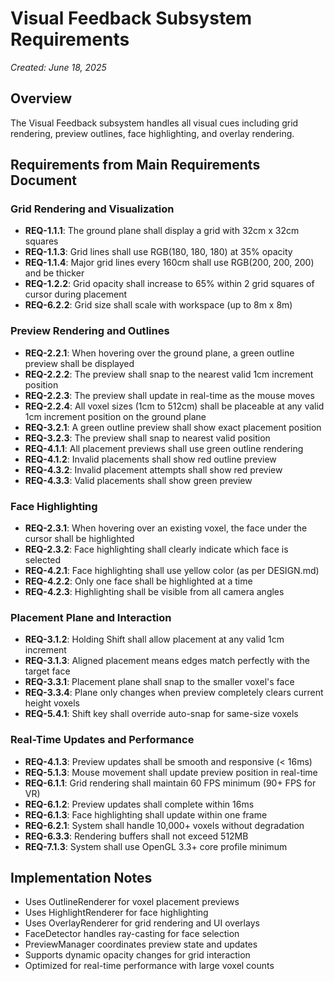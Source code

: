 # Visual Feedback Subsystem Requirements
*Created: June 18, 2025*

## Overview
The Visual Feedback subsystem handles all visual cues including grid rendering, preview outlines, face highlighting, and overlay rendering.

## Requirements from Main Requirements Document

### Grid Rendering and Visualization
- **REQ-1.1.1**: The ground plane shall display a grid with 32cm x 32cm squares
- **REQ-1.1.3**: Grid lines shall use RGB(180, 180, 180) at 35% opacity
- **REQ-1.1.4**: Major grid lines every 160cm shall use RGB(200, 200, 200) and be thicker
- **REQ-1.2.2**: Grid opacity shall increase to 65% within 2 grid squares of cursor during placement
- **REQ-6.2.2**: Grid size shall scale with workspace (up to 8m x 8m)

### Preview Rendering and Outlines
- **REQ-2.2.1**: When hovering over the ground plane, a green outline preview shall be displayed
- **REQ-2.2.2**: The preview shall snap to the nearest valid 1cm increment position
- **REQ-2.2.3**: The preview shall update in real-time as the mouse moves
- **REQ-2.2.4**: All voxel sizes (1cm to 512cm) shall be placeable at any valid 1cm increment position on the ground plane
- **REQ-3.2.1**: A green outline preview shall show exact placement position
- **REQ-3.2.3**: The preview shall snap to nearest valid position
- **REQ-4.1.1**: All placement previews shall use green outline rendering
- **REQ-4.1.2**: Invalid placements shall show red outline preview
- **REQ-4.3.2**: Invalid placement attempts shall show red preview
- **REQ-4.3.3**: Valid placements shall show green preview

### Face Highlighting
- **REQ-2.3.1**: When hovering over an existing voxel, the face under the cursor shall be highlighted
- **REQ-2.3.2**: Face highlighting shall clearly indicate which face is selected
- **REQ-4.2.1**: Face highlighting shall use yellow color (as per DESIGN.md)
- **REQ-4.2.2**: Only one face shall be highlighted at a time
- **REQ-4.2.3**: Highlighting shall be visible from all camera angles

### Placement Plane and Interaction
- **REQ-3.1.2**: Holding Shift shall allow placement at any valid 1cm increment
- **REQ-3.1.3**: Aligned placement means edges match perfectly with the target face
- **REQ-3.3.1**: Placement plane shall snap to the smaller voxel's face
- **REQ-3.3.4**: Plane only changes when preview completely clears current height voxels
- **REQ-5.4.1**: Shift key shall override auto-snap for same-size voxels

### Real-Time Updates and Performance
- **REQ-4.1.3**: Preview updates shall be smooth and responsive (< 16ms)
- **REQ-5.1.3**: Mouse movement shall update preview position in real-time
- **REQ-6.1.1**: Grid rendering shall maintain 60 FPS minimum (90+ FPS for VR)
- **REQ-6.1.2**: Preview updates shall complete within 16ms
- **REQ-6.1.3**: Face highlighting shall update within one frame
- **REQ-6.2.1**: System shall handle 10,000+ voxels without degradation
- **REQ-6.3.3**: Rendering buffers shall not exceed 512MB
- **REQ-7.1.3**: System shall use OpenGL 3.3+ core profile minimum

## Implementation Notes
- Uses OutlineRenderer for voxel placement previews
- Uses HighlightRenderer for face highlighting
- Uses OverlayRenderer for grid rendering and UI overlays
- FaceDetector handles ray-casting for face selection
- PreviewManager coordinates preview state and updates
- Supports dynamic opacity changes for grid interaction
- Optimized for real-time performance with large voxel counts